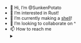 - 👋 Hi, I’m @SunkenPotato
- 👀 I’m interested in Rust!
- 🌱 I’m currently making a [shell](https://github.com/SunkenPotato/shl/)!
- 💞️ I’m looking to collaborate on ^
- 📫 How to reach me <details>
        <summary></summary>
         _(Discord)_ darkPotato#3242
    </details>      

<!---
impossiblepro/impossiblepro is a ✨ special ✨ repository because its `README.md` (this file) appears on your GitHub profile.
You can click the Preview link to take a look at your changes.
--->

